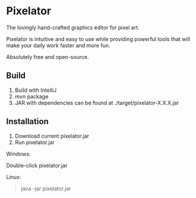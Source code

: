 # Pixelator

The lovingly hand-crafted graphics editor for pixel art.

Pixelator is intuitive and easy to use while providing powerful tools that will make your daily work faster and more fun.

Absolutely free and open-source.


## Build

1. Build with IntelliJ
2. mvn package
3. JAR with dependencies can be found at ./target/pixelator-X.X.X.jar


## Installation

1. Download current pixelator.jar
2. Run pixelator.jar

Windows:

Double-click pixelator.jar

Linux:

> java -jar pixelator.jar
